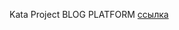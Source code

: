 Kata Project BLOG PLATFORM
[ссылка](https://aviasales-kata-project-prod-1-1-1-1bokwzor4.vercel.app/?page=1)
